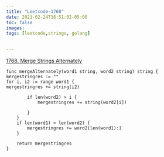```yaml
---
title: "Leetcode-1768"
date: 2021-02-24T16:51:02-05:00
toc: false
images:
tags: [leetcode,strings, golang]
  

---
```

[1768. Merge Strings Alternately
](https://leetcode.com/problems/merge-strings-alternately/)
```
func mergeAlternately(word1 string, word2 string) string {
mergestringres := ""
for i, i2 := range word1 {
mergestringres += string(i2)

		if len(word2) > i {
			mergestringres += string(word2[i])
			
		}
	}
	if len(word1) < len(word2) {
		mergestringres += word2[len(word1):]
	}
	
	return mergestringres
}
```

